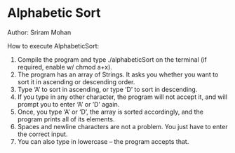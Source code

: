 # Alphabetic Sort

Author: Sriram Mohan

How to execute AlphabeticSort:
1.	Compile the program and type ./alphabeticSort on the terminal (if required, enable w/ chmod a+x).
2.	The program has an array of Strings. It asks you whether you want to sort it in ascending or descending order.
3.  Type ‘A’ to sort in ascending, or type ‘D’ to sort in descending.
4.	If you type in any other character, the program will not accept it, and will prompt you to enter ‘A’ or ‘D’ again.
5.	Once, you type ‘A’ or ‘D’, the array is sorted accordingly, and the program prints all of its elements.
6.	Spaces and newline characters are not a problem. You just have to enter the correct input.
7.	You can also type in lowercase – the program accepts that.


